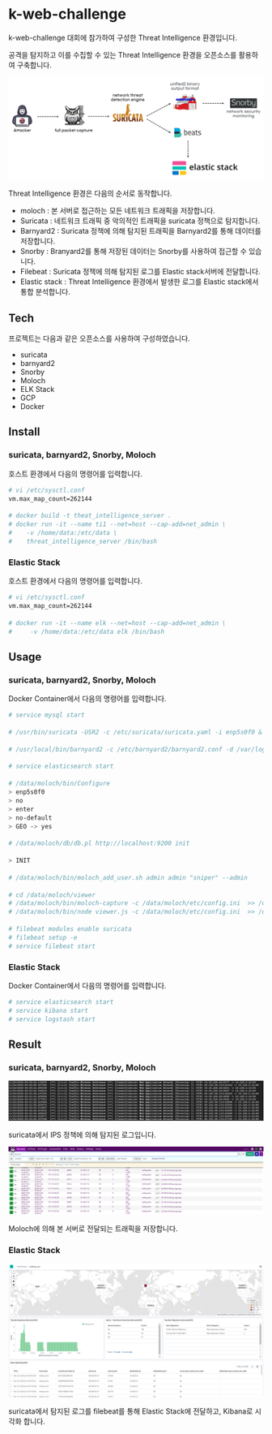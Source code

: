 # k-web-challenge

k-web-challenge 대회에 참가하여 구성한 Threat Intelligence 환경입니다.

공격을 탐지하고 이를 수집할 수 있는 Threat Intelligence 환경을 오픈소스를 활용하여 구축합니다.

![alt text](https://raw.githubusercontent.com/ppouhack/k-web-challenge-2020/master/sbm.png)

Threat Intelligence 환경은 다음의 순서로 동작합니다.

- moloch : 본 서버로 접근하는 모든 네트워크 트래픽을 저장합니다.
- Suricata : 네트워크 트래픽 중 악의적인 트래픽을 suricata 정책으로 탐지합니다.
- Barnyard2 : Suricata 정책에 의해 탐지된 트래픽을 Barnyard2를 통해 데이터를 저장합니다.
- Snorby : Branyard2를 통해 저장된 데이터는 Snorby를 사용하여 접근할 수 있습니다.
- Filebeat : Suricata 정책에 의해 탐지된 로그를 Elastic stack서버에 전달합니다.
- Elastic stack : Threat Intelligence 환경에서 발생한 로그를 Elastic stack에서 통합 분석합니다.

## Tech

프로젝트는 다음과 같은 오픈소스를 사용하여 구성하였습니다.

- suricata
- barnyard2
- Snorby
- Moloch
- ELK Stack
- GCP
- Docker

## Install

### suricata, barnyard2, Snorby, Moloch

호스트 환경에서 다음의 명령어를 입력합니다.

```bash
# vi /etc/sysctl.conf
vm.max_map_count=262144

# docker build -t theat_intelligence_server . 
# docker run -it --name ti1 --net=host --cap-add=net_admin \
#    -v /home/data:/etc/data \
#    threat_intelligence_server /bin/bash
```

### Elastic Stack

호스트 환경에서 다음의 명령어를 입력합니다.

```bash
# vi /etc/sysctl.conf
vm.max_map_count=262144

# docker run -it --name elk --net=host --cap-add=net_admin \
#     -v /home/data:/etc/data elk /bin/bash
```

## Usage

### suricata, barnyard2, Snorby, Moloch

Docker Container에서 다음의 명령어를 입력합니다.

```bash
# service mysql start

# /usr/bin/suricata -USR2 -c /etc/suricata/suricata.yaml -i enp5s0f0 &

# /usr/local/bin/barnyard2 -c /etc/barnyard2/barnyard2.conf -d /var/log/suricata -f sniper.alert -w /etc/barnyard2/barnyard2.waldo &

# service elasticsearch start

# /data/moloch/bin/Configure
> enp5s0f0 
> no
> enter
> no-default
> GEO -> yes

# /data/moloch/db/db.pl http://localhost:9200 init

> INIT

# /data/moloch/bin/moloch_add_user.sh admin admin "sniper" --admin

# cd /data/moloch/viewer
# /data/moloch/bin/moloch-capture -c /data/moloch/etc/config.ini  >> /data/moloch/logs/capture.log 2>&1 &
# /data/moloch/bin/node viewer.js -c /data/moloch/etc/config.ini  >> /data/moloch/logs/viewer.log 2>&1 &

# filebeat modules enable suricata
# filebeat setup -e
# service filebeat start
```

### Elastic Stack

Docker Container에서 다음의 명령어를 입력합니다.

```bash
# service elasticsearch start
# service kibana start
# service logstash start
```

## Result

### suricata, barnyard2, Snorby, Moloch

![alt text](https://raw.githubusercontent.com/ppouhack/k-web-challenge-2020/master/suricata.png)

suricata에서 IPS 정책에 의해 탐지된 로그입니다.

![alt text](https://raw.githubusercontent.com/ppouhack/k-web-challenge-2020/master/moloch.png)

Moloch에 의해 본 서버로 전달되는 트래픽을 저장합니다.

### Elastic Stack

![alt text](https://raw.githubusercontent.com/ppouhack/k-web-challenge-2020/master/elk.png)

suricata에서 탐지된 로그를 filebeat를 통해 Elastic Stack에 전달하고, Kibana로 시각화 합니다.
